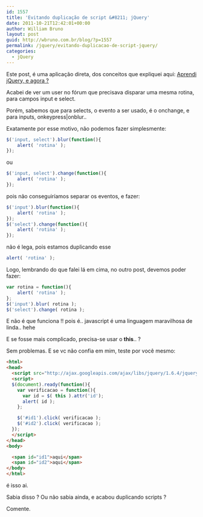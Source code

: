 ```yaml
---
id: 1557
title: 'Evitando duplicação de script &#8211; jQuery'
date: 2011-10-21T12:42:01+00:00
author: William Bruno
layout: post
guid: http://wbruno.com.br/blog/?p=1557
permalink: /jquery/evitando-duplicacao-de-script-jquery/
categories:
  - jQuery
---
```

Este post, é uma aplicação direta, dos conceitos que expliquei aqui: <a href="https://wbruno.com.br/jquery/vixi-aprendi-jquery-mas-agora/" target="_blank">Aprendi jQuery, e agora ?</a>

Acabei de ver um user no fórum que precisava disparar uma mesma rotina, para campos input e select.

Porém, sabemos que para selects, o evento a ser usado, é o onchange, e para inputs, onkeypress|onblur..

<!--more-->



Exatamente por esse motivo, não podemos fazer simplesmente:

``` js
$('input, select').blur(function(){
    alert( 'rotina' );
});
```

ou

``` js
$('input, select').change(function(){
    alert( 'rotina' );
});
```

pois não conseguiríamos separar os eventos, e fazer:

``` js
$('input').blur(function(){
    alert( 'rotina' );
});
$('select').change(function(){
    alert( 'rotina' );
});
```

não é lega, pois estamos duplicando esse

``` js
alert( 'rotina' );
```

Logo, lembrando do que falei lá em cima, no outro post, devemos poder fazer:

``` js
var rotina = function(){
    alert( 'rotina' );
};
$('input').blur( rotina );
$('select').change( rotina );
```

E não é que funciona !! pois é.. javascript é uma linguagem maravilhosa de linda.. hehe

E se fosse mais complicado, precisa-se usar o **this**.. ?

Sem problemas. E se vc não confia em mim, teste por você mesmo:

``` html
<html>
<head>
  <script src="http://ajax.googleapis.com/ajax/libs/jquery/1.6.4/jquery.min.js"></script>
  <script>
  $(document).ready(function(){
    var verificacao = function(){
      var id = $( this ).attr('id');
      alert( id );
    };

    $('#id1').click( verificacao );
    $('#id2').click( verificacao );
  });
  </script>
</head>
<body>

  <span id="id1">aqui</span>
  <span id="id2">aqui</span>
</body>
</html>
```

é isso ai.

Sabia disso ? Ou não sabia ainda, e acabou duplicando scripts ?

Comente.
